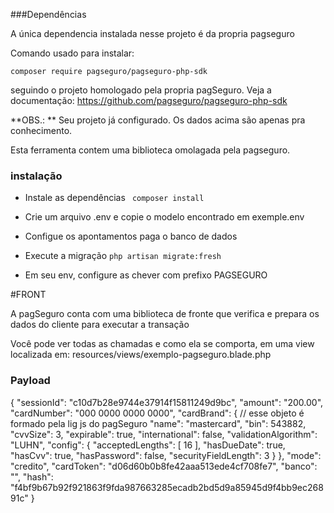 ###Dependências

A única dependencia instalada nesse projeto é da propria pagseguro

Comando usado para instalar:

`composer require pagseguro/pagseguro-php-sdk`

seguindo o projeto homologado pela propria  pagSeguro. Veja a documentação:
https://github.com/pagseguro/pagseguro-php-sdk

**OBS.: ** Seu projeto já configurado. Os dados acima são apenas pra conhecimento.

Esta ferramenta contem uma biblioteca omolagada pela pagseguro.


### instalação
- Instale as dependências
` composer install`

- Crie um arquivo .env e copie o modelo encontrado em exemple.env

- Configue os apontamentos paga o banco de dados

- Execute a migração
`php artisan migrate:fresh`

- Em seu env, configure as chever com prefixo PAGSEGURO

#FRONT

A pagSeguro conta com uma biblioteca de fronte que verifica e prepara os 
dados do cliente para executar a transação

Você pode ver todas as chamadas e como ela se comporta, em uma view localizada em:
resources/views/exemplo-pagseguro.blade.php

### Payload

{
	"sessionId": "c10d7b28e9744e37914f15811249d9bc",
	"amount": "200.00",
	"cardNumber": "000 0000 0000 0000",
	"cardBrand": { // esse objeto é formado pela lig js do pagSeguro
		"name": "mastercard",
		"bin": 543882,
		"cvvSize": 3,
		"expirable": true,
		"international": false,
		"validationAlgorithm": "LUHN",
		"config": {
			"acceptedLengths": [
				16
			],
			"hasDueDate": true,
			"hasCvv": true,
			"hasPassword": false,
			"securityFieldLength": 3
		}
	},
	"mode": "credito",
	"cardToken": "d06d60b0b8fe42aaa513ede4cf708fe7",
	"banco": "",
	"hash": "f4bf9b67b92f921863f9fda987663285ecadb2bd5d9a85945d9f4bb9ec26891c"
}